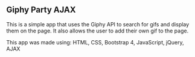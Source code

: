 ## Giphy Party AJAX

This is a simple app that uses the Giphy API to search for gifs and display them on the page. It also allows the user to add their own gif to the page.

This app was made using:
HTML, CSS, Bootstrap 4, JavaScript, jQuery, AJAX

